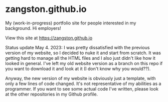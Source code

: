 # zangston.github.io
My (work-in-progress) portfolio site for people interested in my background. Hi employers!

View this site at https://zangston.github.io

Status update May 4. 2023: I was pretty dissatisfied with the previous version of my website, so I decided to nuke it and start from scratch. It was getting hard to manage all the HTML files and I also just didn't like how it looked in general. I've left my old website version as a branch on this repo if you want to download it and look at it (I don't know why you would??). 

Anyway, the new version of my website is obviously just a template, with only a few lines of code changed. It's not representative of my abilities as a programmer. If you want to see some actual code I've written, please look at the other repositories in my Github profile.
